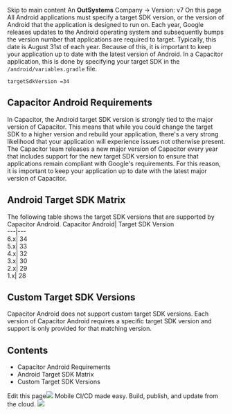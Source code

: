 Skip to main content
An **OutSystems** Company →
Version: v7
On this page
All Android applications must specify a target SDK version, or the version of Android that the application is designed to run on. Each year, Google releases updates to the Android operating system and subsequently bumps the version number that applications are required to target. Typically, this date is August 31st of each year. Because of this, it is important to keep your application up to date with the latest version of Android. In a Capacitor application, this is done by specifying your target SDK in the `/android/variables.gradle` file.
```
targetSdkVersion =34
```

## Capacitor Android Requirements​
In Capacitor, the Android target SDK version is strongly tied to the major version of Capacitor. This means that while you could change the target SDK to a higher version and rebuild your application, there's a very strong likelihood that your application will experience issues not otherwise present. The Capacitor team releases a new major version of Capacitor every year that includes support for the new target SDK version to ensure that applications remain compliant with Google's requirements. For this reason, it is important to keep your application up to date with the latest major version of Capacitor.
## Android Target SDK Matrix​
The following table shows the target SDK versions that are supported by Capacitor Android.
Capacitor Android| Target SDK Version  
---|---  
6.x| 34  
5.x| 33  
4.x| 32  
3.x| 30  
2.x| 29  
1.x| 28  
## Custom Target SDK Versions​
Capacitor Android does not support custom target SDK versions. Each version of Capacitor Android requires a specific target SDK version and support is only provided for that matching version.
## Contents
  * Capacitor Android Requirements
  * Android Target SDK Matrix
  * Custom Target SDK Versions


Edit this page![](https://images.prismic.io/ionicframeworkcom/50ede1c5-d69d-4c9d-bf0d-4c9ab7c14724_doc-ad-appflow.png?auto=compress,format&rect=0,0,280,200&w=280&h=200)
Mobile CI/CD made easy. Build, publish, and update from the cloud.
![](https://cdn.bizible.com/ipv?_biz_r=&_biz_h=802059049&_biz_u=ed6d98ad223740ddbf99774ce8c4ab02&_biz_l=https%3A%2F%2Fcapacitorjs.com%2Fdocs%2Fandroid%2Fsetting-target-sdk&_biz_t=1739811942174&_biz_i=Setting%20Android%20Target%20SDK%20%7C%20Capacitor%20Documentation&_biz_n=63&rnd=244380&cdn_o=a&_biz_z=1739811942174)
